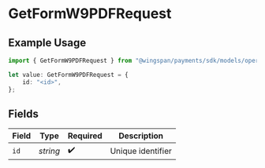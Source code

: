# GetFormW9PDFRequest

## Example Usage

```typescript
import { GetFormW9PDFRequest } from "@wingspan/payments/sdk/models/operations";

let value: GetFormW9PDFRequest = {
    id: "<id>",
};
```

## Fields

| Field              | Type               | Required           | Description        |
| ------------------ | ------------------ | ------------------ | ------------------ |
| `id`               | *string*           | :heavy_check_mark: | Unique identifier  |